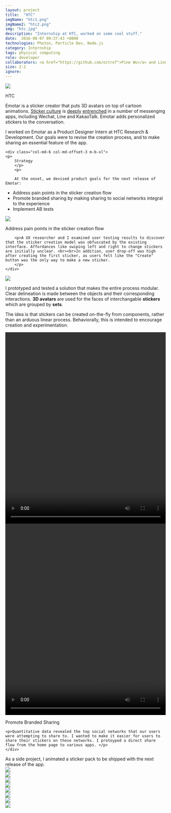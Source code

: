 ```yaml
---
layout: project
title:  "HTC"
imgName: "htc1.png"
imgName2: "htc2.png"
img: "htc.jpg"
description: "Internship at HTC, worked on some cool stuff."
date:  2016-08-07 09:37:43 +0800
technologies: Photon, Particle Dev, Node.js
category: Internship
tags: physical computing
role: developer
collaborators: <a href="https://github.com/octref">Pine Wu</a> and Linna Li
size: 2-2
ignore: 
---
```


<img src="/img/htc/splash.jpg">

<div class="row">
	<div class="col-md-6 col-md-offset-3 m-t-xl m-b-xl">
	<p>HTC</p>
	<p>
	Emotar is a sticker creator that puts 3D avatars on top of cartoon animations. <a href="http://a16z.com/2016/06/17/stickers/">Sticker culture</a> is <a href="https://www.wsj.com/articles/line-and-wechat-strike-advertising-gold-1466613181">deeply</a> <a href="https://qz.com/156030/line-is-betting-millions-that-virtual-bears-and-bunnies-will-sweep-the-west/">entrenched</a> in a number of messenging apps, including Wechat, Line and KakaoTalk. Emotar adds personalized stickers to the conversation.
	</p>
	<p>
	I worked on Emotar as a Product Designer Intern at HTC Research & Development. Our goals were to revise the creation process, and to make sharing an essential feature of the app. 
	</p>
	</div>

	<div class="col-md-6 col-md-offset-3 m-b-xl">
	<p>
		Strategy
		</p>
		<p>

		At the onset, we devised product goals for the next release of Emotar:
</p>
<ul>
		<li>Address pain points in the sticker creation flow</li>
		<li>Promote branded sharing by making sharing to social networks integral to the experience</li>
		<li>Implement AB tests</li>
</ul>
	</div>
</div>

<img src="/img/htc/wireframes.png">


<div class="row">
	<div class="col-md-6 col-md-offset-3 m-t-xl m-b-xl">
		<p>Address pain points in the sticker creation flow</p>

		<p>A UX researcher and I examined user testing results to discover that the sticker creation model was obfuscated by the existing interface. Affordances like swiping left and right to change stickers are initially unclear. <br><br>In addition, user drop-off was high after creating the first sticker, as users felt like the "Create" button was the only way to make a new sticker.
		</p>
	</div>
</div>



<img src="/img/htc/beforeafter.jpg">

<div class="contain">
<div class="row  m-t-xl">
	<div class="col-md-6 ">
	<p>I prototyped and tested a solution that makes the entire process modular. Clear delineation is made between the objects and their corresponding interactions. <b>3D avatars</b> are used for the faces of interchangable <b>stickers</b> which are grouped by <b>sets</b>.</p>
	<p>
	The idea is that stickers can be created on-the-fly from components, rather than an arduous linear process. Behaviorally, this is intended to encourage creation and experimentation.
	</p>
	</div>
	<div class="col-md-4 col-md-offset-2">
		<video loop width="100%" height="600" name="Video Name" src="/img/htc/selection-animation-compressed.mp4" autoplay="autoplay"></video>
	</div>
</div>
<div class="row m-t-xl m-b-xl">
	<div class="col-md-4 ">
		<video loop width="100%" height="600" name="Video Name" src="/img/htc/sharing-animation-compressed.mp4" autoplay="autoplay"></video>
	</div>
	<div class="col-md-6 col-md-offset-2">
	<p>Promote Branded Sharing</p>

	<p>Quantitative data revealed the top social networks that our users were attempting to share to. I wanted to make it easier for users to share their stickers on these networks. I protoyped a direct share flow from the home page to various apps. </p>
	</div>

</div>
<div class="row m-b-lg">
<div class="col-sm-6">As a side project, I animated a sticker pack to be shipped with the next release of the app.</div>
</div>
<div class="row m-b-xl">
	<div class="col-sm-3">
		<img src="/img/htc/stickers/stickers_01.gif">	
	</div>
	<div class="col-sm-3">
		<img src="/img/htc/stickers/stickers_02.gif">	
	</div>
	<div class="col-sm-3">
		<img src="/img/htc/stickers/stickers_03.gif">	
	</div>
	<div class="col-sm-3">
		<img src="/img/htc/stickers/stickers_04.gif">	
	</div>
	<div class="col-sm-3">
		<img src="/img/htc/stickers/stickers_05.gif">	
	</div>
	<div class="col-sm-3">
		<img src="/img/htc/stickers/stickers_06.gif">	
	</div>
	<div class="col-sm-3">
		<img src="/img/htc/stickers/stickers_09.gif">	
	</div>
	<div class="col-sm-3">
		<img src="/img/htc/stickers/stickers_10.gif">	
	</div>
	
</div>
</div>



